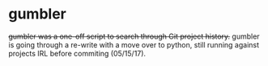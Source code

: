 # gumbler


~~gumbler was a one-off script to search through Git project history.~~
gumbler is going through a re-write with a move over to python, still running against projects IRL before commiting (05/15/17). 


